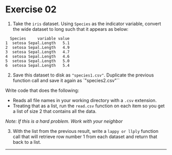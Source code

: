 
# Exercise 02

1. Take the `iris` dataset. Using `Species` as the indicator variable, convert the wide dataset to long such that it appears as below:

```
  Species     variable value
1  setosa Sepal.Length   5.1
2  setosa Sepal.Length   4.9
3  setosa Sepal.Length   4.7
4  setosa Sepal.Length   4.6
5  setosa Sepal.Length   5.0
6  setosa Sepal.Length   5.4
```

2.  Save this dataset to disk as `"species1.csv"`. Duplicate the previous function call and save it again as `"species2.csv"``

Write code that does the following:

* Reads all file names in your working directory with a `.csv` extension.  
* Treating that as a list, run the `read.csv` function on each item so you get a list of size 2 that contains all the data.

*Note: If this is a hard problem. Work with your neighbor*

3. With the list from the previous result, write a `lappy or llply` function call that will retrieve row number 1 from each dataset and return that back to a list.

---

